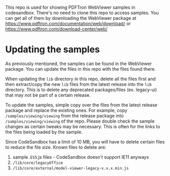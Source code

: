 This repo is used for showing PDFTron WebViewer samples in codesandbox. There's no need to clone this repo to access samples. You can get all of them by downloading the WebViewer package at https://www.pdftron.com/documentation/web/download/ or https://www.pdftron.com/download-center/web/

# Updating the samples

As previously mentioned, the samples can be found in the WebViewer package. You can update the files in this repo with the files found there.

When updating the `lib` directory in this repo, delete all the files first and then extract/copy the new `lib` files from the latest release into the `lib` directory. This is to delete any deprecated packages/files (ex. legacy-ui) that may not be part of a certain release.

To update the samples, simple copy over the files from the latest release package and replace the existing ones. For example, copy `/samples/viewing/viewing` from the release package into `/samples/viewing/viewing` of the repo. Please double check the sample changes as certain tweaks may be necessary. This is often for the links to the files being loaded by the sample.

Since CodeSandbox has a limit of 10 MB, you will have to delete certain files to reduce the file size. Known files to delete are:

1. sample`.ES5`.js files - CodeSandbox doesn't support IE11 anyways
2. `/lib/core/legacyOffice`
3. `/lib/core/external/model-viewer-legacy-x.x.x.min.js`
